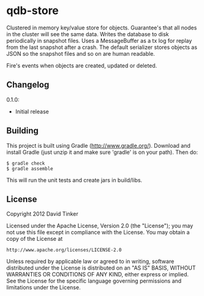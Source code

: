 qdb-store
=========

Clustered in memory key/value store for objects. Guarantee's that all nodes in the cluster will see the same data.
Writes the database to disk periodically in snapshot files. Uses a MessageBuffer as a tx log for replay from the
last snapshot after a crash. The default serializer stores objects as JSON so the snapshot files and so on are
human readable.

Fire's events when objects are created, updated or deleted.


Changelog
---------

0.1.0:
- Initial release


Building
--------

This project is built using Gradle (http://www.gradle.org/). Download and install Gradle (just unzip it and
make sure 'gradle' is on your path). Then do:

    $ gradle check
    $ gradle assemble

This will run the unit tests and create jars in build/libs.


License
-------

Copyright 2012 David Tinker

Licensed under the Apache License, Version 2.0 (the "License");
you may not use this file except in compliance with the License.
You may obtain a copy of the License at

    http://www.apache.org/licenses/LICENSE-2.0

Unless required by applicable law or agreed to in writing, software
distributed under the License is distributed on an "AS IS" BASIS,
WITHOUT WARRANTIES OR CONDITIONS OF ANY KIND, either express or implied.
See the License for the specific language governing permissions and
limitations under the License.
